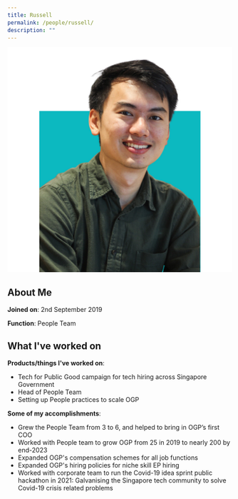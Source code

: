```yaml
---
title: Russell
permalink: /people/russell/
description: ""
---
```

![](/images/headshots/Russell.jpg)

## About Me
**Joined on**: 2nd September 2019

**Function**: People Team

## What I've worked on

**Products/things I've worked on**: 
* Tech for Public Good campaign for tech hiring across Singapore Government
* Head of People Team
* Setting up People practices to scale OGP

**Some of my accomplishments**:
*   Grew the People Team from 3 to 6, and helped to bring in OGP’s first COO
*   Worked with People team to grow OGP from 25 in 2019 to nearly 200 by end-2023
*   Expanded OGP's compensation schemes for all job functions
*   Expanded OGP's hiring policies for niche skill EP hiring
*   Worked with corporate team to run the Covid-19 idea sprint public hackathon in 2021: Galvanising the Singapore tech community to solve Covid-19 crisis related problems